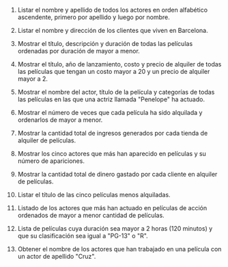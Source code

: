 
1. Listar el nombre y apellido de todos los actores en orden alfabético ascendente, primero por apellido y luego por nombre.


2. Listar el nombre y dirección de los clientes que viven en Barcelona.


3. Mostrar el título, descripción y duración de todas las películas ordenadas por duración de mayor a menor.


4. Mostrar el título, año de lanzamiento, costo y precio de alquiler de todas las películas que tengan un costo mayor a 20 y un precio de alquiler mayor a 2.


5. Mostrar el nombre del actor, título de la película y categorías de todas las películas en las que una actriz llamada "Penelope" ha actuado.


6. Mostrar el número de veces que cada película ha sido alquilada y ordenarlos de mayor a menor.


7. Mostrar la cantidad total de ingresos generados por cada tienda de alquiler de películas.


8. Mostrar los cinco actores que más han aparecido en películas y su número de apariciones.


9. Mostrar la cantidad total de dinero gastado por cada cliente en alquiler de películas.


10. Listar el título de las cinco películas menos alquiladas.


11. Listado de los actores que más han actuado en películas de acción ordenados de mayor a menor cantidad de películas.


12. Lista de películas cuya duración sea mayor a 2 horas (120 minutos) y que su clasificación sea igual a "PG-13" o "R".




13. Obtener el nombre de los actores que han trabajado en una película con un actor de apellido "Cruz".

